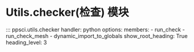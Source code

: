 # Utils.checker(检查) 模块

::: ppsci.utils.checker
    handler: python
    options:
      members:
        - run_check
        - run_check_mesh
        - dynamic_import_to_globals
      show_root_heading: True
      heading_level: 3
